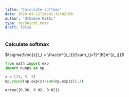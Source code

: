 ```yaml
---
title: "Calculate softmax"
date: 2020-04-12T14:41:32+02:00
author: "Othmane Rifki"
type: technical_note
draft: false
---
```

### Calculate softmax


$\sigma(\vec{z})_i = \frac{e^{z_i}}{\sum_{j=1}^{K}e^{z_j}}$


```python
from math import exp
import numpy as np

z = [13, 9, 9]
np.round(np.exp(z)/sum(np.exp(z)),2)
```




    array([0.96, 0.02, 0.02])


